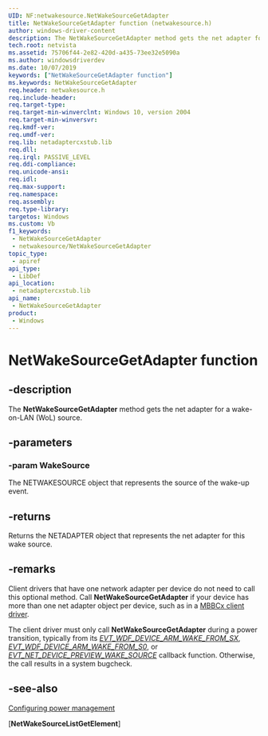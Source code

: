 ```yaml
---
UID: NF:netwakesource.NetWakeSourceGetAdapter
title: NetWakeSourceGetAdapter function (netwakesource.h)
author: windows-driver-content
description: The NetWakeSourceGetAdapter method gets the net adapter for a wake-on-LAN (WoL) source.
tech.root: netvista
ms.assetid: 75706f44-2e82-420d-a435-73ee32e5090a
ms.author: windowsdriverdev
ms.date: 10/07/2019
keywords: ["NetWakeSourceGetAdapter function"]
ms.keywords: NetWakeSourceGetAdapter
req.header: netwakesource.h
req.include-header: 
req.target-type: 
req.target-min-winverclnt: Windows 10, version 2004
req.target-min-winversvr: 
req.kmdf-ver: 
req.umdf-ver: 
req.lib: netadaptercxstub.lib
req.dll: 
req.irql: PASSIVE_LEVEL
req.ddi-compliance: 
req.unicode-ansi: 
req.idl: 
req.max-support: 
req.namespace: 
req.assembly: 
req.type-library: 
targetos: Windows
ms.custom: Vb
f1_keywords:
 - NetWakeSourceGetAdapter
 - netwakesource/NetWakeSourceGetAdapter
topic_type:
 - apiref
api_type:
 - LibDef
api_location:
 - netadaptercxstub.lib
api_name:
 - NetWakeSourceGetAdapter
product:
 - Windows
---
```


# NetWakeSourceGetAdapter function


## -description

The **NetWakeSourceGetAdapter** method gets the net adapter for a wake-on-LAN (WoL) source.

## -parameters

### -param WakeSource

The NETWAKESOURCE object that represents the source of the wake-up event.

## -returns

Returns the NETADAPTER object that represents the net adapter for this wake source.

## -remarks

Client drivers that have one network adapter per device do not need to call this optional method. Call **NetWakeSourceGetAdapter** if your device has more than one net adapter object per device, such as in a [MBBCx client driver](https://docs.microsoft.com/windows-hardware/drivers/netcx/mobile-broadband-mbb-wdf-class-extension-mbbcx).

The client driver must only call **NetWakeSourceGetAdapter** during a power transition, typically from its *[EVT_WDF_DEVICE_ARM_WAKE_FROM_SX](../wdfdevice/nc-wdfdevice-evt_wdf_device_arm_wake_from_sx.md)*, *[EVT_WDF_DEVICE_ARM_WAKE_FROM_S0](../wdfdevice/nc-wdfdevice-evt_wdf_device_arm_wake_from_s0.md)*, or *[EVT_NET_DEVICE_PREVIEW_WAKE_SOURCE](../netdevice/nc-netdevice-evt_net_device_preview_wake_source.md)* callback function. Otherwise, the call results in a system bugcheck.

## -see-also

[Configuring power management](https://docs.microsoft.com/windows-hardware/drivers/netcx/configuring-power-management)

[**NetWakeSourceListGetElement**]

